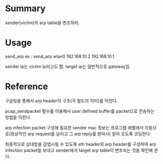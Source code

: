 # Summary
sender(victim)의 arp table을 변조하라.

# Usage
send_arp <interface> <sender ip> <target ip>
ex : send_arp wlan0 192.168.10.2 192.168.10.1

sender ip는 victim ip라고도 함.
target ip는 일반적으로 gateway임.

# Reference
구글링을 통해서 arp header의 구조(각 필드의 의미)를 익힌다.

pcap_sendpacket 함수를 이용해서 user defined buffer를 packet으로 전송하는 방법을 익힌다.

arp infection packet 구성에 필요한 sender mac 정보는 프로그램 레벨에서 자동으로(정상적인 arp request를 날리고 그 arp reply를 받아서) 알아 오도록 코딩한다.

최종적으로 상대방을 감염시킬 수 있도록 eth header와 arp header를 구성하여 arp infection packet을 보내고 sender에서 target arp table이 변조되는 것을 확인해 본다.

